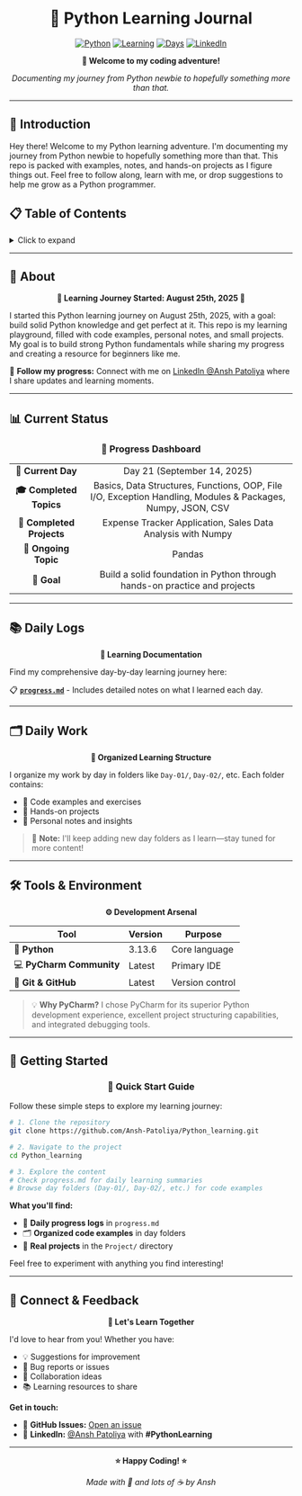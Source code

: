<div align="center">

# 🐍 Python Learning Journal

[![Python](https://img.shields.io/badge/Python-3.13.6-blue.svg)](https://python.org)
[![Learning](https://img.shields.io/badge/Status-Learning-green.svg)](https://github.com/Ansh-Patoliya/Python_learning)
[![Days](https://img.shields.io/badge/Day-17-orange.svg)](https://github.com/Ansh-Patoliya/Python_learning)
[![LinkedIn](https://img.shields.io/badge/LinkedIn-Ansh%20Patoliya-blue.svg)](https://linkedin.com/in/ansh-patoliya)

**🚀 Welcome to my coding adventure!**

*Documenting my journey from Python newbie to hopefully something more than that.*

</div>

---

## 📖 Introduction

Hey there! Welcome to my Python learning adventure. I'm documenting my journey from Python newbie to hopefully something more than that. This repo is packed with examples, notes, and hands-on projects as I figure things out. Feel free to follow along, learn with me, or drop suggestions to help me grow as a Python programmer.

## 📋 Table of Contents

<details>
<summary>Click to expand</summary>

- [🎯 About](#-about)
- [📊 Current Status](#-current-status)
- [📚 Daily Logs](#-daily-logs)
- [🗂️ Daily Work](#️-daily-work)
- [🛠️ Tools & Environment](#️-tools--environment)
- [🚀 Getting Started](#-getting-started)
- [💬 Connect & Feedback](#-connect--feedback)

</details>

---

## 🎯 About

<div align="center">

**🌟 Learning Journey Started: August 25th, 2025 🌟**

</div>

I started this Python learning journey on August 25th, 2025, with a goal: build solid Python knowledge and get perfect at it. This repo is my learning playground, filled with code examples, personal notes, and small projects. My goal is to build strong Python fundamentals while sharing my progress and creating a resource for beginners like me.

📱 **Follow my progress:** Connect with me on [LinkedIn @Ansh Patoliya](https://linkedin.com/in/ansh-patoliya) where I share updates and learning moments.

---

## 📊 Current Status

<div align="center">

### 🎯 Progress Dashboard

</div>

<table align="center">
<tr>
<td align="center"><strong>📅 Current Day</strong></td>
<td align="center">Day 21 (September 14, 2025)</td>
</tr>
<tr>
<td align="center"><strong>🎓 Completed Topics</strong></td>
<td align="center">Basics, Data Structures, Functions, OOP, File I/O, Exception Handling, Modules & Packages, Numpy, JSON, CSV</td>
</tr>
<tr>
<td align="center"><strong>🚀 Completed Projects</strong></td>
<td align="center">Expense Tracker Application, Sales Data Analysis with Numpy</td>
</tr>
<tr>
<td align="center"><strong>📖 Ongoing Topic</strong></td>
<td align="center">Pandas</td>
</tr>
<tr>
<td align="center"><strong>🎯 Goal</strong></td>
<td align="center">Build a solid foundation in Python through hands-on practice and projects</td>
</tr>
</table>

---

## 📚 Daily Logs

<div align="center">

**📖 Learning Documentation**

</div>

Find my comprehensive day-by-day learning journey here:

📋 **[`progress.md`](progress.md)** - Includes detailed notes on what I learned each day.

---

## 🗂️ Daily Work

<div align="center">

**📁 Organized Learning Structure**

</div>

I organize my work by day in folders like `Day-01/`, `Day-02/`, etc. Each folder contains:
- 📝 Code examples and exercises
- 🧪 Hands-on projects  
- 📖 Personal notes and insights

> 📌 **Note:** I'll keep adding new day folders as I learn—stay tuned for more content!

---

## 🛠️ Tools & Environment

<div align="center">

**⚙️ Development Arsenal**

</div>

| Tool | Version | Purpose |
|------|---------|---------|
| 🐍 **Python** | 3.13.6 | Core language |
| 💻 **PyCharm Community** | Latest | Primary IDE |
| 🔗 **Git & GitHub** | Latest | Version control |

> 💡 **Why PyCharm?** I chose PyCharm for its superior Python development experience, excellent project structuring capabilities, and integrated debugging tools.

---

## 🚀 Getting Started

<div align="center">

### 🎯 Quick Start Guide

</div>

Follow these simple steps to explore my learning journey:

```bash
# 1. Clone the repository
git clone https://github.com/Ansh-Patoliya/Python_learning.git

# 2. Navigate to the project
cd Python_learning

# 3. Explore the content
# Check progress.md for daily learning summaries
# Browse day folders (Day-01/, Day-02/, etc.) for code examples
```

**What you'll find:**
- 📖 **Daily progress logs** in `progress.md`
- 🗂️ **Organized code examples** in day folders
- 🚀 **Real projects** in the `Project/` directory

Feel free to experiment with anything you find interesting!

---

## 💬 Connect & Feedback

<div align="center">

**🤝 Let's Learn Together**

</div>

I'd love to hear from you! Whether you have:
- 💡 Suggestions for improvement
- 🐛 Bug reports or issues
- 🤝 Collaboration ideas
- 📚 Learning resources to share

**Get in touch:**
- 📧 **GitHub Issues:** [Open an issue](https://github.com/Ansh-Patoliya/Python_learning/issues)
- 💼 **LinkedIn:** [@Ansh Patoliya](https://linkedin.com/in/ansh-patoliya) with **#PythonLearning**

<div align="center">

---

**⭐ Happy Coding! ⭐**

*Made with 💖 and lots of ☕ by Ansh*

</div>
